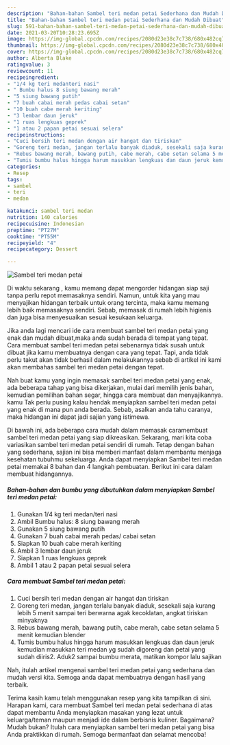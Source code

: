 ```yaml
---
description: "Bahan-bahan Sambel teri medan petai Sederhana dan Mudah Dibuat"
title: "Bahan-bahan Sambel teri medan petai Sederhana dan Mudah Dibuat"
slug: 591-bahan-bahan-sambel-teri-medan-petai-sederhana-dan-mudah-dibuat
date: 2021-03-20T10:28:23.695Z
image: https://img-global.cpcdn.com/recipes/2080d23e38c7c738/680x482cq70/sambel-teri-medan-petai-foto-resep-utama.jpg
thumbnail: https://img-global.cpcdn.com/recipes/2080d23e38c7c738/680x482cq70/sambel-teri-medan-petai-foto-resep-utama.jpg
cover: https://img-global.cpcdn.com/recipes/2080d23e38c7c738/680x482cq70/sambel-teri-medan-petai-foto-resep-utama.jpg
author: Alberta Blake
ratingvalue: 3
reviewcount: 11
recipeingredient:
- "1/4 kg teri medanteri nasi"
- " Bumbu halus 8 siung bawang merah"
- "5 siung bawang putih"
- "7 buah cabai merah pedas cabai setan"
- "10 buah cabe merah keriting"
- "3 lembar daun jeruk"
- "1 ruas lengkuas geprek"
- "1 atau 2 papan petai sesuai selera"
recipeinstructions:
- "Cuci bersih teri medan dengan air hangat dan tiriskan"
- "Goreng teri medan, jangan terlalu banyak diaduk, sesekali saja kurang lebih 5 menit sampai teri berwarna agak kecoklatan, angkat tiriskan minyaknya"
- "Rebus bawang merah, bawang putih, cabe merah, cabe setan selama 5 menit kemudian blender"
- "Tumis bumbu halus hingga harum masukkan lengkuas dan daun jeruk kemudian masukkan teri medan yg sudah digoreng dan petai yang sudah diiris2. Aduk2 sampai bumbu merata, matikan kompor lalu sajikan"
categories:
- Resep
tags:
- sambel
- teri
- medan

katakunci: sambel teri medan 
nutrition: 140 calories
recipecuisine: Indonesian
preptime: "PT27M"
cooktime: "PT55M"
recipeyield: "4"
recipecategory: Dessert

---
```



![Sambel teri medan petai](https://img-global.cpcdn.com/recipes/2080d23e38c7c738/680x482cq70/sambel-teri-medan-petai-foto-resep-utama.jpg)

Di waktu  sekarang , kamu memang dapat mengorder hidangan siap saji tanpa perlu repot memasaknya sendiri. Namun, untuk kita yang mau menyajikan hidangan terbaik untuk orang tercinta, maka kamu memang lebih baik memasaknya sendiri. Sebab, memasak di rumah lebih higienis dan juga bisa menyesuaikan sesuai kesukaan keluarga.

Jika anda lagi mencari ide cara membuat sambel teri medan petai yang enak dan mudah dibuat,maka anda sudah berada di tempat yang tepat. Cara membuat sambel teri medan petai  sebenarnya tidak susah untuk dibuat jika kamu membuatnya dengan cara yang tepat. Tapi, anda tidak perlu takut akan tidak berhasil dalam melakukannya 
sebab di artikel ini kami akan membahas sambel teri medan petai dengan tepat.  



Nah buat kamu yang ingin memasak sambel teri medan petai yang enak, ada beberapa tahap yang bisa dikerjakan, mulai dari memilih jenis bahan, kemudian pemilihan bahan segar, hingga cara membuat dan menyajikannya. kamu Tak perlu pusing kalau hendak menyiapkan sambel teri medan petai yang enak di mana pun anda berada. Sebab, asalkan anda  tahu caranya, maka hidangan ini dapat jadi sajian yang istimewa.

Di bawah ini, ada beberapa cara mudah dalam memasak caramembuat sambel teri medan petai yang siap dikreasikan. Sekarang, mari kita coba variasikan sambel teri medan petai sendiri di rumah. Tetap dengan bahan yang sederhana, sajian ini bisa memberi manfaat dalam membantu menjaga kesehatan tubuhmu sekeluarga. Anda dapat menyiapkan Sambel teri medan petai memakai 8 bahan dan 4 langkah pembuatan. Berikut ini cara dalam membuat hidangannya.

<!--inarticleads1-->

##### Bahan-bahan dan bumbu yang dibutuhkan dalam menyiapkan Sambel teri medan petai:

1. Gunakan 1/4 kg teri medan/teri nasi
1. Ambil  Bumbu halus: 8 siung bawang merah
1. Gunakan 5 siung bawang putih
1. Gunakan 7 buah cabai merah pedas/ cabai setan
1. Siapkan 10 buah cabe merah keriting
1. Ambil 3 lembar daun jeruk
1. Siapkan 1 ruas lengkuas geprek
1. Ambil 1 atau 2 papan petai sesuai selera




<!--inarticleads2-->

##### Cara membuat Sambel teri medan petai:

1. Cuci bersih teri medan dengan air hangat dan tiriskan
1. Goreng teri medan, jangan terlalu banyak diaduk, sesekali saja kurang lebih 5 menit sampai teri berwarna agak kecoklatan, angkat tiriskan minyaknya
1. Rebus bawang merah, bawang putih, cabe merah, cabe setan selama 5 menit kemudian blender
1. Tumis bumbu halus hingga harum masukkan lengkuas dan daun jeruk kemudian masukkan teri medan yg sudah digoreng dan petai yang sudah diiris2. Aduk2 sampai bumbu merata, matikan kompor lalu sajikan




Nah, itulah artikel mengenai  sambel teri medan petai  yang sederhana dan mudah versi kita. Semoga anda dapat membuatnya dengan hasil yang terbaik. 

Terima kasih kamu telah menggunakan resep yang kita tampilkan di sini. Harapan kami, cara membuat  Sambel teri medan petai sederhana di atas dapat membantu Anda menyiapkan masakan yang lezat untuk keluarga/teman maupun menjadi ide dalam berbisnis kuliner. Bagaimana? Mudah bukan? Itulah cara menyiapkan sambel teri medan petai yang bisa Anda praktikkan di rumah. Semoga bermanfaat dan selamat mencoba!

